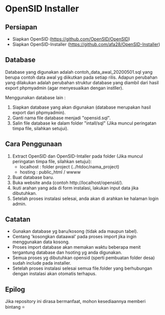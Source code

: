 # OpenSID Installer

## Persiapan
- Siapkan OpenSID (https://github.com/OpenSID/OpenSID)
- Siapkan OpenSID-Installer (https://github.com/afa28/OpenSID-Installer)

## Database
Database yang digunakan adalah contoh_data_awal_20200501.sql yang berupa contoh data awal yg diikutkan pada setiap rilis. Adapun perubahan yang dilakukan adalah perubahan struktur database yang diambil dari hasil export phpmyadmin (agar menyesuaikan dengan instller).

Menggunakan database lain :
1. Siapkan database yang akan digunakan (database merupakan hasil export dari phpmyadmin).
2. Ganti nama file database menjadi "opensid.sql".
3. Salin file database ke dalam folder "intall/sql" (Jika muncul peringatan timpa file, silahkan setujui).

## Cara Penggunaan
1. Extract OpenSID dan OpenSID-Intaller pada folder (Jika muncul peringatan timpa file, silahkan setujui):
   - localhost : folder project (../htdoc/nama_project)
   - hosting : public_html / wwww
2. Buat database baru.
3. Buka website anda (contoh http://localhost/opensid/).
4. Ikuti arahan yang ada di form instalasi, lakukan input data jika dibutuhkan.
5. Setelah proses instalasi selesai, anda akan di arahkan ke halaman login admin.


## Catatan
- Gunakan database yg baru/kosong (tidak ada maupun tabel).
- Centang 'kosongkan dataawal' pada proses import jika ingin menggunakan data kosong.
- Proses import database akan memakan waktu beberapa menit tergantung database dan hsoting yg anda digunakan.
- Semua proses yg dibutuhkan opensid (sperti pembuatan folder desa) sudah include pada installer.
- Setelah proses instalasi selesai semua file.folder yang berhubungan dengan instalasi akan otomatis terhapus.

## Epilog
Jika repository ini dirasa bermanfaat, mohon kesediaannya memberi bintang ⭐